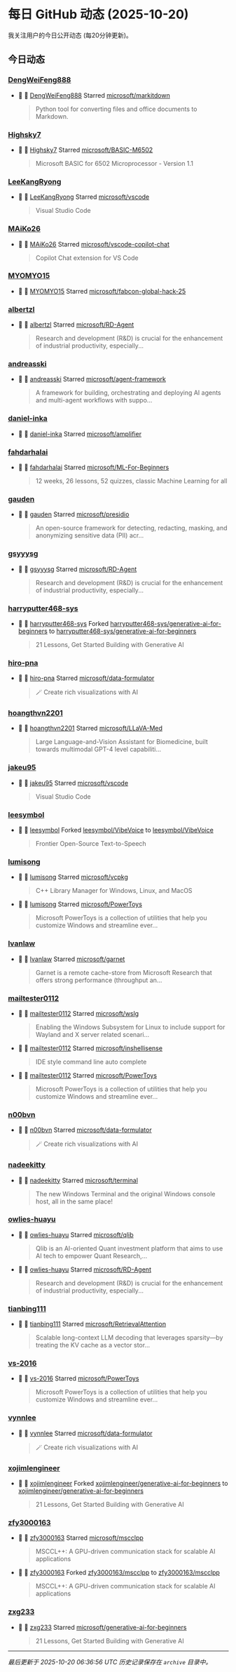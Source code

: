 # 每日 GitHub 动态 (2025-10-20)

我关注用户的今日公开动态 (每20分钟更新)。

## 今日动态

### [DengWeiFeng888](https://github.com/DengWeiFeng888)
- 🌟 👤 [DengWeiFeng888](https://github.com/DengWeiFeng888) Starred [microsoft/markitdown](https://github.com/microsoft/markitdown)
  > Python tool for converting files and office documents to Markdown.

### [Highsky7](https://github.com/Highsky7)
- 🌟 👤 [Highsky7](https://github.com/Highsky7) Starred [microsoft/BASIC-M6502](https://github.com/microsoft/BASIC-M6502)
  > Microsoft BASIC for 6502 Microprocessor - Version 1.1

### [LeeKangRyong](https://github.com/LeeKangRyong)
- 🌟 👤 [LeeKangRyong](https://github.com/LeeKangRyong) Starred [microsoft/vscode](https://github.com/microsoft/vscode)
  > Visual Studio Code

### [MAiKo26](https://github.com/MAiKo26)
- 🌟 👤 [MAiKo26](https://github.com/MAiKo26) Starred [microsoft/vscode-copilot-chat](https://github.com/microsoft/vscode-copilot-chat)
  > Copilot Chat extension for VS Code

### [MYOMYO15](https://github.com/MYOMYO15)
- 🌟 👤 [MYOMYO15](https://github.com/MYOMYO15) Starred [microsoft/fabcon-global-hack-25](https://github.com/microsoft/fabcon-global-hack-25)

### [albertzl](https://github.com/albertzl)
- 🌟 👤 [albertzl](https://github.com/albertzl) Starred [microsoft/RD-Agent](https://github.com/microsoft/RD-Agent)
  > Research and development (R&D) is crucial for the enhancement of industrial productivity, especially...

### [andreasski](https://github.com/andreasski)
- 🌟 👤 [andreasski](https://github.com/andreasski) Starred [microsoft/agent-framework](https://github.com/microsoft/agent-framework)
  > A framework for building, orchestrating and deploying AI agents and multi-agent workflows with suppo...

### [daniel-inka](https://github.com/daniel-inka)
- 🌟 👤 [daniel-inka](https://github.com/daniel-inka) Starred [microsoft/amplifier](https://github.com/microsoft/amplifier)

### [fahdarhalai](https://github.com/fahdarhalai)
- 🌟 👤 [fahdarhalai](https://github.com/fahdarhalai) Starred [microsoft/ML-For-Beginners](https://github.com/microsoft/ML-For-Beginners)
  > 12 weeks, 26 lessons, 52 quizzes, classic Machine Learning for all

### [gauden](https://github.com/gauden)
- 🌟 👤 [gauden](https://github.com/gauden) Starred [microsoft/presidio](https://github.com/microsoft/presidio)
  > An open-source framework for detecting, redacting, masking, and anonymizing sensitive data (PII) acr...

### [gsyyysg](https://github.com/gsyyysg)
- 🌟 👤 [gsyyysg](https://github.com/gsyyysg) Starred [microsoft/RD-Agent](https://github.com/microsoft/RD-Agent)
  > Research and development (R&D) is crucial for the enhancement of industrial productivity, especially...

### [harryputter468-sys](https://github.com/harryputter468-sys)
- 🍴 👤 [harryputter468-sys](https://github.com/harryputter468-sys) Forked [harryputter468-sys/generative-ai-for-beginners](https://github.com/harryputter468-sys/generative-ai-for-beginners) to [harryputter468-sys/generative-ai-for-beginners](https://github.com/harryputter468-sys/generative-ai-for-beginners)
  > 21 Lessons, Get Started Building with Generative AI 

### [hiro-pna](https://github.com/hiro-pna)
- 🌟 👤 [hiro-pna](https://github.com/hiro-pna) Starred [microsoft/data-formulator](https://github.com/microsoft/data-formulator)
  > 🪄 Create rich visualizations with AI 

### [hoangthvn2201](https://github.com/hoangthvn2201)
- 🌟 👤 [hoangthvn2201](https://github.com/hoangthvn2201) Starred [microsoft/LLaVA-Med](https://github.com/microsoft/LLaVA-Med)
  > Large Language-and-Vision Assistant for Biomedicine, built towards multimodal GPT-4 level capabiliti...

### [jakeu95](https://github.com/jakeu95)
- 🌟 👤 [jakeu95](https://github.com/jakeu95) Starred [microsoft/vscode](https://github.com/microsoft/vscode)
  > Visual Studio Code

### [leesymbol](https://github.com/leesymbol)
- 🍴 👤 [leesymbol](https://github.com/leesymbol) Forked [leesymbol/VibeVoice](https://github.com/leesymbol/VibeVoice) to [leesymbol/VibeVoice](https://github.com/leesymbol/VibeVoice)
  > Frontier Open-Source Text-to-Speech

### [lumisong](https://github.com/lumisong)
- 🌟 👤 [lumisong](https://github.com/lumisong) Starred [microsoft/vcpkg](https://github.com/microsoft/vcpkg)
  > C++ Library Manager for Windows, Linux, and MacOS
- 🌟 👤 [lumisong](https://github.com/lumisong) Starred [microsoft/PowerToys](https://github.com/microsoft/PowerToys)
  > Microsoft PowerToys is a collection of utilities that help you customize Windows and streamline ever...

### [lvanlaw](https://github.com/lvanlaw)
- 🌟 👤 [lvanlaw](https://github.com/lvanlaw) Starred [microsoft/garnet](https://github.com/microsoft/garnet)
  > Garnet is a remote cache-store from Microsoft Research that offers strong performance (throughput an...

### [mailtester0112](https://github.com/mailtester0112)
- 🌟 👤 [mailtester0112](https://github.com/mailtester0112) Starred [microsoft/wslg](https://github.com/microsoft/wslg)
  > Enabling the Windows Subsystem for Linux to include support for Wayland and X server related scenari...
- 🌟 👤 [mailtester0112](https://github.com/mailtester0112) Starred [microsoft/inshellisense](https://github.com/microsoft/inshellisense)
  > IDE style command line auto complete
- 🌟 👤 [mailtester0112](https://github.com/mailtester0112) Starred [microsoft/PowerToys](https://github.com/microsoft/PowerToys)
  > Microsoft PowerToys is a collection of utilities that help you customize Windows and streamline ever...

### [n00bvn](https://github.com/n00bvn)
- 🌟 👤 [n00bvn](https://github.com/n00bvn) Starred [microsoft/data-formulator](https://github.com/microsoft/data-formulator)
  > 🪄 Create rich visualizations with AI 

### [nadeekitty](https://github.com/nadeekitty)
- 🌟 👤 [nadeekitty](https://github.com/nadeekitty) Starred [microsoft/terminal](https://github.com/microsoft/terminal)
  > The new Windows Terminal and the original Windows console host, all in the same place!

### [owlies-huayu](https://github.com/owlies-huayu)
- 🌟 👤 [owlies-huayu](https://github.com/owlies-huayu) Starred [microsoft/qlib](https://github.com/microsoft/qlib)
  > Qlib is an AI-oriented Quant investment platform that aims to use AI tech to empower Quant Research,...
- 🌟 👤 [owlies-huayu](https://github.com/owlies-huayu) Starred [microsoft/RD-Agent](https://github.com/microsoft/RD-Agent)
  > Research and development (R&D) is crucial for the enhancement of industrial productivity, especially...

### [tianbing111](https://github.com/tianbing111)
- 🌟 👤 [tianbing111](https://github.com/tianbing111) Starred [microsoft/RetrievalAttention](https://github.com/microsoft/RetrievalAttention)
  > Scalable long-context LLM decoding that leverages sparsity—by treating the KV cache as a vector stor...

### [vs-2016](https://github.com/vs-2016)
- 🌟 👤 [vs-2016](https://github.com/vs-2016) Starred [microsoft/PowerToys](https://github.com/microsoft/PowerToys)
  > Microsoft PowerToys is a collection of utilities that help you customize Windows and streamline ever...

### [vynnlee](https://github.com/vynnlee)
- 🌟 👤 [vynnlee](https://github.com/vynnlee) Starred [microsoft/data-formulator](https://github.com/microsoft/data-formulator)
  > 🪄 Create rich visualizations with AI 

### [xojimlengineer](https://github.com/xojimlengineer)
- 🍴 👤 [xojimlengineer](https://github.com/xojimlengineer) Forked [xojimlengineer/generative-ai-for-beginners](https://github.com/xojimlengineer/generative-ai-for-beginners) to [xojimlengineer/generative-ai-for-beginners](https://github.com/xojimlengineer/generative-ai-for-beginners)
  > 21 Lessons, Get Started Building with Generative AI 

### [zfy3000163](https://github.com/zfy3000163)
- 🌟 👤 [zfy3000163](https://github.com/zfy3000163) Starred [microsoft/mscclpp](https://github.com/microsoft/mscclpp)
  > MSCCL++: A GPU-driven communication stack for scalable AI applications
- 🍴 👤 [zfy3000163](https://github.com/zfy3000163) Forked [zfy3000163/mscclpp](https://github.com/zfy3000163/mscclpp) to [zfy3000163/mscclpp](https://github.com/zfy3000163/mscclpp)
  > MSCCL++: A GPU-driven communication stack for scalable AI applications

### [zxg233](https://github.com/zxg233)
- 🌟 👤 [zxg233](https://github.com/zxg233) Starred [microsoft/generative-ai-for-beginners](https://github.com/microsoft/generative-ai-for-beginners)
  > 21 Lessons, Get Started Building with Generative AI 


---
*最后更新于 2025-10-20 06:36:56 UTC*
*历史记录保存在 `archive` 目录中。*
